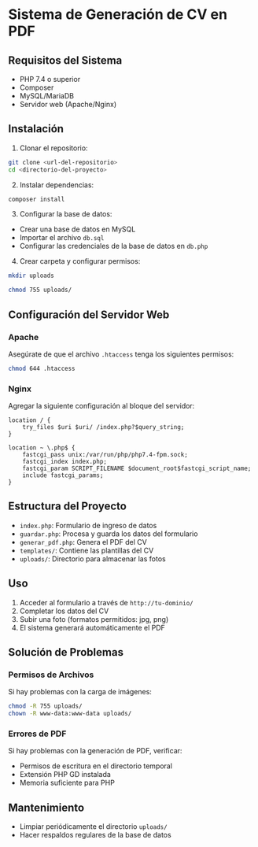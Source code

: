 # Sistema de Generación de CV en PDF

## Requisitos del Sistema
- PHP 7.4 o superior
- Composer
- MySQL/MariaDB
- Servidor web (Apache/Nginx)

## Instalación

1. Clonar el repositorio:
```bash
git clone <url-del-repositorio>
cd <directorio-del-proyecto>
```

2. Instalar dependencias:
```bash
composer install
```

3. Configurar la base de datos:
- Crear una base de datos en MySQL
- Importar el archivo `db.sql`
- Configurar las credenciales de la base de datos en `db.php`

4. Crear carpeta y configurar permisos:
```bash
mkdir uploads
```

```bash
chmod 755 uploads/
```


## Configuración del Servidor Web

### Apache
Asegúrate de que el archivo `.htaccess` tenga los siguientes permisos:
```bash
chmod 644 .htaccess
```

### Nginx
Agregar la siguiente configuración al bloque del servidor:
```nginx
location / {
    try_files $uri $uri/ /index.php?$query_string;
}

location ~ \.php$ {
    fastcgi_pass unix:/var/run/php/php7.4-fpm.sock;
    fastcgi_index index.php;
    fastcgi_param SCRIPT_FILENAME $document_root$fastcgi_script_name;
    include fastcgi_params;
}
```

## Estructura del Proyecto
- `index.php`: Formulario de ingreso de datos
- `guardar.php`: Procesa y guarda los datos del formulario
- `generar_pdf.php`: Genera el PDF del CV
- `templates/`: Contiene las plantillas del CV
- `uploads/`: Directorio para almacenar las fotos

## Uso
1. Acceder al formulario a través de `http://tu-dominio/`
2. Completar los datos del CV
3. Subir una foto (formatos permitidos: jpg, png)
4. El sistema generará automáticamente el PDF

## Solución de Problemas

### Permisos de Archivos
Si hay problemas con la carga de imágenes:
```bash
chmod -R 755 uploads/
chown -R www-data:www-data uploads/
```

### Errores de PDF
Si hay problemas con la generación de PDF, verificar:
- Permisos de escritura en el directorio temporal
- Extensión PHP GD instalada
- Memoria suficiente para PHP

## Mantenimiento
- Limpiar periódicamente el directorio `uploads/`
- Hacer respaldos regulares de la base de datos
